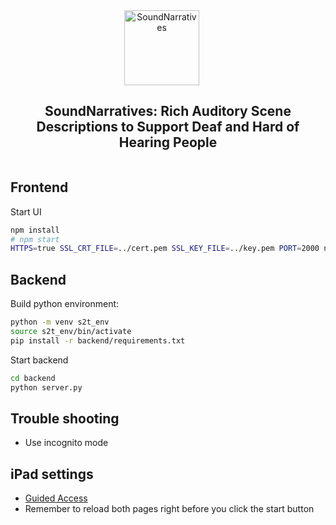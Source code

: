 <div align="center" style="display: flex; justify-content: center; align-items: center; text-align: center;">
  <a href="https://github.com/binomial14/SoundNarratives" style="margin-right: 20px; text-decoration: none; display: flex; align-items: center;">
    <img src="frontend/public/soundnarratives.ico" alt="SoundNarratives" width="120">
  </a>
</div>

<div align="center" style="display: flex; justify-content: center; align-items: center; text-align: center;">
    <h2>
    SoundNarratives: Rich Auditory Scene Descriptions to Support Deaf and Hard of Hearing People
    </h2>
</div>

## Frontend

Start UI

```bash
npm install
# npm start
HTTPS=true SSL_CRT_FILE=../cert.pem SSL_KEY_FILE=../key.pem PORT=2000 npm start
```

## Backend

Build python environment:

```bash
python -m venv s2t_env
source s2t_env/bin/activate
pip install -r backend/requirements.txt
```

Start backend

```bash
cd backend
python server.py
```


## Trouble shooting

- Use incognito mode

## iPad settings

- [Guided Access](https://www.lifewire.com/prevent-someone-from-exiting-an-ipad-app-4103777)
- Remember to reload both pages right before you click the start button

